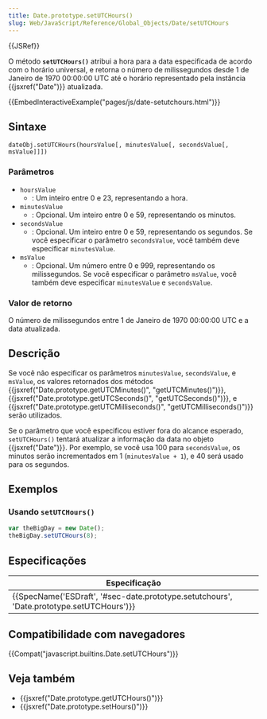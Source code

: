 ```yaml
---
title: Date.prototype.setUTCHours()
slug: Web/JavaScript/Reference/Global_Objects/Date/setUTCHours
---
```


{{JSRef}}

O método **`setUTCHours()`** atribui a hora para a data especificada de acordo com o horário universal, e retorna o número de milissegundos desde 1 de Janeiro de 1970 00:00:00 UTC até o horário representado pela instância {{jsxref("Date")}} atualizada.

{{EmbedInteractiveExample("pages/js/date-setutchours.html")}}

## Sintaxe

```
dateObj.setUTCHours(hoursValue[, minutesValue[, secondsValue[, msValue]]])
```

### Parâmetros

- `hoursValue`
  - : Um inteiro entre 0 e 23, representando a hora.
- `minutesValue`
  - : Opcional. Um inteiro entre 0 e 59, representando os minutos.
- `secondsValue`
  - : Opcional. Um inteiro entre 0 e 59, representando os segundos. Se você especificar o parâmetro `secondsValue`, você também deve especificar `minutesValue`.
- `msValue`
  - : Opcional. Um número entre 0 e 999, representando os milissegundos. Se você especificar o parâmetro `msValue`, você também deve especificar `minutesValue` e `secondsValue`.

### Valor de retorno

O número de milissegundos entre 1 de Janeiro de 1970 00:00:00 UTC e a data atualizada.

## Descrição

Se você não especificar os parâmetros `minutesValue`, `secondsValue`, e `msValue`, os valores retornados dos métodos {{jsxref("Date.prototype.getUTCMinutes()", "getUTCMinutes()")}}, {{jsxref("Date.prototype.getUTCSeconds()", "getUTCSeconds()")}}, e {{jsxref("Date.prototype.getUTCMilliseconds()", "getUTCMilliseconds()")}} serão utilizados.

Se o parâmetro que você especificou estiver fora do alcance esperado, `setUTCHours()` tentará atualizar a informação da data no objeto {{jsxref("Date")}}. Por exemplo, se você usa 100 para `secondsValue`, os minutos serão incrementados em 1 (`minutesValue + 1`), e 40 será usado para os segundos.

## Exemplos

### Usando `setUTCHours()`

```js
var theBigDay = new Date();
theBigDay.setUTCHours(8);
```

## Especificações

| Especificação                                                                            |
| ---------------------------------------------------------------------------------------- |
| {{SpecName('ESDraft', '#sec-date.prototype.setutchours', 'Date.prototype.setUTCHours')}} |

## Compatibilidade com navegadores

{{Compat("javascript.builtins.Date.setUTCHours")}}

## Veja também

- {{jsxref("Date.prototype.getUTCHours()")}}
- {{jsxref("Date.prototype.setHours()")}}
